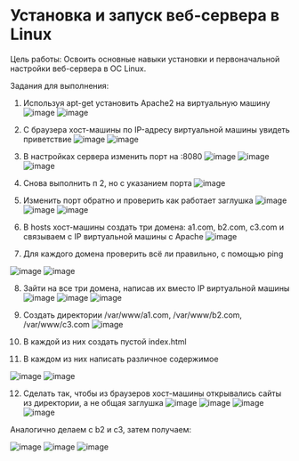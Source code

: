 # Установка и запуск веб-сервера в Linux

Цель работы:
Освоить основные навыки установки и первоначальной настройки веб-сервера в ОС Linux.

Задания для выполнения:

1. Используя apt-get установить Apache2 на виртуальную машину
![image](https://user-images.githubusercontent.com/70951761/140971105-3ecf6637-2c9b-4291-b116-39b07f3ef419.png)
![image](https://user-images.githubusercontent.com/70951761/140971166-73f5cbdf-4906-4af1-acda-34085ef39361.png)

2. С браузера хост-машины по IP-адресу виртуальной машины увидеть приветствие
![image](https://user-images.githubusercontent.com/70951761/140971212-3bb49910-a25c-4c54-ad79-52f5ff7dd34c.png)
![image](https://user-images.githubusercontent.com/70951761/140971243-72b4fd36-a2ef-4cd6-9b06-b3a824c0de68.png)

3. В настройках сервера изменить  порт на :8080
![image](https://user-images.githubusercontent.com/70951761/140971283-8eefbf47-785f-4643-a5b9-9de1d1986976.png)
![image](https://user-images.githubusercontent.com/70951761/140971301-2da28f5c-2c68-42d8-88f8-6426e711fbf4.png)
![image](https://user-images.githubusercontent.com/70951761/140971355-b17f21f0-222d-4919-999a-2da6f35272bd.png)

4. Снова выполнить п 2, но с указанием порта
![image](https://user-images.githubusercontent.com/70951761/140971418-2743cb58-0c34-48aa-9a92-3176017e0cdd.png)

5. Изменить порт обратно и проверить как работает заглушка
![image](https://user-images.githubusercontent.com/70951761/140971503-1e1f9cf1-ee3c-47ae-b57f-1c5a4058d3f3.png)
![image](https://user-images.githubusercontent.com/70951761/140971526-b4339d3e-4dc3-4b20-86c3-35cebf669ae2.png)
![image](https://user-images.githubusercontent.com/70951761/140971545-1c433e12-0302-43f8-b0fd-216a777c0548.png)

6. В hosts хост-машины создать три домена: a1.com, b2.com, c3.com и связываем с IP виртуальной машины с Apache
![image](https://user-images.githubusercontent.com/70951761/140971590-048e4270-2ce5-41b5-a4c1-e4d604d3c0c3.png)

7. Для каждого домена проверить всё ли правильно, с помощью ping

![image](https://user-images.githubusercontent.com/70951761/140971638-6875d3c8-bc74-420d-a48e-0a97c8e75583.png)
![image](https://user-images.githubusercontent.com/70951761/140971612-3cc1674c-8463-4b01-9452-7f1003466ca8.png)

8. Зайти на все три домена, написав их вместо IP виртуальной машины
![image](https://user-images.githubusercontent.com/70951761/140971653-4c23f7b3-b0b0-49a4-aceb-9ef2b5176d77.png)
![image](https://user-images.githubusercontent.com/70951761/140971668-954af68d-cd33-49a5-9afb-3f7f2f6373f9.png)
![image](https://user-images.githubusercontent.com/70951761/140971682-30f72b9d-1e0b-42fd-842e-becf39b493ce.png)

9. Создать директории /var/www/a1.com, /var/www/b2.com, /var/www/c3.com
![image](https://user-images.githubusercontent.com/70951761/140971715-83f197dc-79cc-48eb-b2c2-ab54322c97bb.png)

10. В каждой из них создать пустой index.html

11. В каждом из них написать различное содержимое


![image](https://user-images.githubusercontent.com/70951761/140971785-43ea0b9b-9345-444d-bda5-8e9f3394e1ee.png)
![image](https://user-images.githubusercontent.com/70951761/140971803-f7f74267-93f4-45cf-8f1f-e492291908ff.png)

12. Сделать так, чтобы из браузеров хост-машины открывались сайты из директории, а не общая заглушка
![image](https://user-images.githubusercontent.com/70951761/140971907-a7c53e49-041c-48e5-b6b0-7259dce84548.png)
![image](https://user-images.githubusercontent.com/70951761/140971934-6942fec1-4228-4ca1-b72c-221a70fe4676.png)
![image](https://user-images.githubusercontent.com/70951761/140972012-0710e99c-4c77-4d9e-b11f-a891be47dd14.png)
![image](https://user-images.githubusercontent.com/70951761/140972044-0070dd70-74c2-43ef-b17e-bdaa6bfbe317.png)



Аналогично делаем с b2 и c3, затем получаем:


![image](https://user-images.githubusercontent.com/70951761/140972098-95ab5343-cafe-43d4-9d9b-94b8f8c69abf.png)
![image](https://user-images.githubusercontent.com/70951761/140972113-85990ec4-6fcc-46d6-810a-3b88d13aad52.png)
![image](https://user-images.githubusercontent.com/70951761/140972132-040ffecf-89ce-4569-b712-8e703e71bf2e.png)
